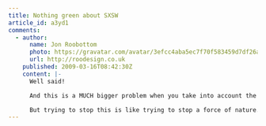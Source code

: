 ```yaml
---
title: Nothing green about SXSW
article_id: a3yd1
comments:
  - author:
      name: Jon Roobottom
      photo: https://gravatar.com/avatar/3efcc4aba5ec7f70f583459d7df26a3a
      url: http://roodesign.co.uk
    published: 2009-03-16T08:42:30Z
    content: |-
      Well said!

      And this is a MUCH bigger problem when you take into account the 100s of non-web confs at somewhere like the NEC each year. Then multiply that by the amount of venues in the world. I’d say that compared to things like the boat show SXSW isn’t, by far, the worst.

      But trying to stop this is like trying to stop a force of nature. Advertisers will have their way. I look forward to hearing what action we as a community can take to stop this damaging practice.
---
```

